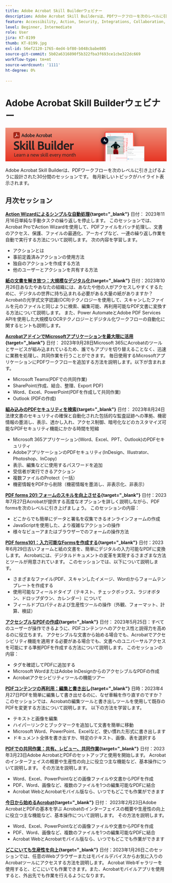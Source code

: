 ```yaml
---
title: Adobe Acrobat Skill Builderウェビナー
description: Adobe Acrobat Skill Buildersは、PDfワークフローを次のレベルに引き上げるように設計された30分間のセッションです
feature: Accessibility, Action, Security, Integrations, Collaboration, Edit PDF, Convert PDF, Share, Mobile, Skill Builder, Form
level: Beginner, Intermediate
role: User
jira: KT-8199
thumb: KT-8199.jpg
exl-id: 56ef2120-1765-4ed4-bf80-b048cbabe805
source-git-commit: 5b02a6316890f5b322fba3f693ce1cbe322dc669
workflow-type: tm+mt
source-wordcount: '1111'
ht-degree: 0%

---
```


# Adobe Acrobat Skill Builderウェビナー

![Acrobatスキルビルダーの画像](../assets/sbacrobatwebinars.png)

Adobe Acrobat Skill Builderは、PDFワークフローを次のレベルに引き上げるように設計された30分間のセッションです。 毎月新しいトピックがハイライト表示されます。

## 月次セッション

**[Action Wizardによるシンプルな自動処理](https://teamwork.adobe.com/adobe-acrobat-skill-builder/attendease/networking/experience/41d505bb-252a-4e26-9576-6ae82293e6c9/97be1628-5cb6-44be-ac61-c0cc26fbb58d){target="_blank"}**
日付： 2023年11月16日単純な手動タスクの繰り返しを停止します。 このセッションでは、Acrobat ProでAction Wizardを使用して、PDFファイルをバッチ処理し、文書のアクセス、保護、ファイルの最適化、アーカイブなど、一連の繰り返し作業を自動で実行する方法について説明します。 次の内容を学習します。

* アクションとは
* 事前定義済みアクションの使用方法
* 独自のアクションを作成する方法
* 他のユーザーとアクションを共有する方法

**[紙の文書を解き放つ：大規模なデジタル化](https://teamwork.adobe.com/adobe-acrobat-skill-builder/attendease/networking/experience/46e148fe-92c0-4d79-ac83-8888e9f0521e/dfcf3b90-4390-4c6e-abd9-20ba6e913dc1){target="_blank"}**
日付：2023年10月26日あなたやあなたの組織には、あなたや他の人がアクセスしやすくするために、デジタルの世界に持ち込まれる必要がある大量の紙がありますか？ Acrobatの光学式文字認識(OCR)テクノロジーを使用して、スキャンしたファイルを元のファイルと同じように検索、編集可能、再利用可能なPDF文書に変換する方法について説明します。 また、Power AutomateとAdobe PDF Services APIを使用した大規模なOCRテクノロジーとデジタル化ワークフローの自動化に関するヒントも説明します。

**[AcrobatアドインでMicrosoftアプリケーションを最大限に活用](https://teamwork.adobe.com/adobe-acrobat-skill-builder/attendease/networking/experience/8b4ea780-6e4d-48b6-8c70-ea10245a5a64/b4fe64de-3614-4a6d-94c6-ff6612ac07fb){target="_blank"}**
日付： 2023年9月28日Microsoft 365にAcrobatのツールとサービスが組み込まれているため、誰でもアプリを切り替えることなく、迅速に業務を処理し、共同作業を行うことができます。 毎日使用するMicrosoftアプリケーションにPDFワークフローを追加する方法を説明します。以下が含まれます。

* Microsoft Teams(PDFでの共同作業)
* SharePoint(作成、結合、整理、Export PDF)
* Word、Excel、PowerPoint(PDFを作成して共同作業)
* Outlook (PDFの作成)

**[組み込みのPDFセキュリティを検索](https://teamwork.adobe.com/adobe-acrobat-skill-builder/attendease/networking/experience/b454ab64-9c2e-4aec-bcf9-ca82e3a6b869/3a456ace-042e-41c8-8e8c-d285e9ba0ab8){target="_blank"}**
日付： 2023年8月24日法律文書のセキュリティの確保と自動化された包括的な監査証跡への準拠、機密情報の墨消し、表示、透かし入れ、アクセス制御、暗号化などのカスタマイズ可能なPDFセキュリティ機能にかかる時間を短縮

* Microsoft 365アプリケーション(Word、Excel、PPT、Outlook)のPDFセキュリティ
* AdobeアプリケーションのPDFセキュリティ(InDesign、Illustrator、Photoshop、InCopy)
* 表示、編集などに使用するパスワードを追加
* 受信者が実行できるアクション
* 複数ファイルのProtect（一括）
* 機密情報をPDFから削除（機密情報を墨消し、非表示化、非表示）

**[PDF forms 201:フォームのスキルを向上させる](https://adobe-acrobat-skill-builder.joinus.adobeevents.com/attendease/networking/experience/32518a73-e152-42b5-825c-b31ce53ab1f2/b9966934-6a5b-49c2-a9b0-d434543ce7f4){target="_blank"}**
日付：2023年7月27日Acrobatが提供する高度なオプションを詳しく説明しながら、PDF formsを次のレベルに引き上げましょう。 このセッションの内容：

* どこからでも簡単にデータと署名を収集できるオンラインフォームの作成
* JavaScriptを使用した、より複雑なアクションの操作
* 様々なビューアまたはブラウザーでのフォームの操作方法

**[PDF forms101：入力可能なFormsを作成する](https://adobe-acrobat-skill-builder.joinus.adobeevents.com/attendease/networking/experience/795f4bc7-db42-4022-a624-8a53c51174c6/9d685d0f-4a5b-4236-a1ef-081d1403fb41){target="_blank"}**
日付：2023年6月29日古いフォームと紙の文書を、簡単にデジタルの入力可能なPDFに変換します。 Acrobatには、デジタルドキュメントの変革を実現するさまざまな方法とツールが用意されています。 このセッションでは、以下について説明します。

* さまざまなファイル(PDF、スキャンしたイメージ、Word)からフォームテンプレートを作成する
* 使用可能なフィールドタイプ（テキスト、チェックボックス、ラジオボタン、ドロップダウン、カレンダー）について
* フィールドプロパティおよび生産性ツールの操作（外観、フォーマット、計算、検証）

**[アクセシブルなPDFの作成](https://teamwork.adobe.com/adobe-acrobat-skill-builder/attendease/networking/experience/4ff4d607-8c9f-47dd-ac4f-3b351a0a0fe3/2eb92255-d963-4ff7-b278-2a95a11db755){target="_blank"}**
日付： 2023年5月25日：すべてのユーザーが操作できるように、PDFコンテンツへのアクセス性と説得力を高めるのに役立ちます。 アクセシブルな文書から始める場合でも、Acrobatでアクセシビリティ機能を適用する必要がある場合でも、文書へのユニバーサルアクセスを可能にする準拠PDFを作成する方法について説明します。 このセッションの内容：

* タグを確認してPDFに追加する
* Microsoft WordまたはAdobe InDesignからのアクセシブルなPDFの作成
* Acrobatアクセシビリティツールの機能ツアー

**[PDFコンテンツの再利用：編集と書き出し](https://adobe-acrobat-skill-builder.joinus.adobeevents.com/attendease/networking/experience/aac3b9af-7d54-4ea5-a6fa-61bc7acea87f/8d7341ee-ff0f-492a-b3fd-935bd11d4ed0){target="_blank"}**
日時：2023年4月27日PDFを簡単に編集して書き出せるのに、なぜ車輪を作り直すのですか？ このセッションでは、Acrobatの編集ツールと書き出しツールを使用して既存のPDFを変更する方法について説明します。 以下の方法を学習します。

* テキストと画像を編集
* ハイパーリンクとブックマークを追加して文書を簡単に移動
* Microsoft Word、PowerPoint、Excelなど、使い慣れた形式に書き出します
* ドキュメント全体を書き出すか、特定のテキスト、画像、表を選択する

**[PDFでの共同作業：共有、レビュー、共同作業](https://adobe-acrobat-skill-builder.joinus.adobeevents.com/attendease/networking/experience/0ef4709b-0a04-418e-a185-7efdd676c2dd/6a95bece-6f24-46f5-a17f-b408464281be){target="_blank"}**
日付：2023年3月23日Adobe AcrobatとPDFのセットアップと使用を開始します。 Acrobatのインターフェイスの概要や生産性の向上に役立つ主な機能など、基本操作について説明します。 その方法を説明します。

* Word、Excel、PowerPointなどの画像ファイルや文書からPDFを作成
* PDF、Word、画像など、複数のファイルを1つの編集可能なPDFに結合
* Acrobat WebとAcrobatモバイル版なら、いつでもどこでも作業ができます

**[今日から始めるAcrobat](https://adobe-acrobat-skill-builder.joinus.adobeevents.com/attendease/networking/experience/5d8acc24-47a1-4db8-b419-8587bfb12708/fe8ec392-f29a-4e25-b7a3-61f48eea45ab){target="_blank"}**
日付： 2023年2月23日Adobe AcrobatとPDFの基本を学ぶ Acrobatのインターフェイスの概要や生産性の向上に役立つ主な機能など、基本操作について説明します。 その方法を説明します。

* Word、Excel、PowerPointなどの画像ファイルや文書からPDFを作成
* PDF、Word、画像など、複数のファイルを1つの編集可能なPDFに結合
* Acrobat WebとAcrobatモバイル版なら、いつでもどこでも作業ができます

**[どこにいても生産性を向上](https://adobe-acrobat-skill-builder.joinus.adobeevents.com/attendease/networking/experience/9ab6c7a2-5ca2-4670-9a33-2ac11a1cb542/0b591876-aeae-45af-b41a-07a8326043f2){target="_blank"}**
日付：2023年1月26日このセッションでは、任意のWebブラウザーまたはモバイルデバイスからお気に入りのAcrobatツールにアクセスする方法を説明します。 Acrobat Webギャラリーを使用すると、どこにいても作業できます。また、Acrobatモバイルアプリを使用すると、外出先でも作業を行えるようになります。